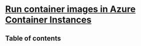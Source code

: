 # [Run container images in Azure Container Instances](https://learn.microsoft.com/en-us/training/modules/create-run-container-images-azure-container-instances/) <!-- omit in toc -->

## Table of contents <!-- omit in toc -->

